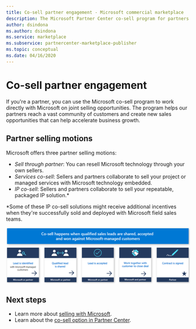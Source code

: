 ```yaml
---
title: Co-sell partner engagement - Microsoft commercial marketplace
description: The Microsoft Partner Center co-sell program for partners can help you reach a vast customer base and generate new sales.
author: dsindona 
ms.author: dsindona
ms.service: marketplace 
ms.subservice: partnercenter-marketplace-publisher
ms.topic: conceptual
ms.date: 04/16/2020
---
```


# Co-sell partner engagement

If you're a partner, you can use the Microsoft co-sell program to work directly with Microsoft on joint selling opportunities. The program helps our partners reach a vast community of customers and create new sales opportunities that can help accelerate business growth.

## Partner selling motions

Microsoft offers three partner selling motions:

* *Sell through partner*: You can resell Microsoft technology through your own sellers.
* *Services co-sell*: Sellers and partners collaborate to sell your project or managed services with Microsoft technology embedded.
* *IP co-sell*: Sellers and partners collaborate to sell your repeatable, packaged IP solution.*

\*Some of these IP co-sell solutions might receive additional incentives when they're successfully sold and deployed with Microsoft field sales teams.

![Diagram showing how co-sell happens when sales leads are shared, accepted, and won against Microsoft-managed customers.](./media/marketplace-publishers-guide/marketplace-co-sell.png)

## Next steps

- Learn more about [selling with Microsoft](https://partner.microsoft.com/membership/sell-with-microsoft).
- Learn about the [co-sell option in Partner Center](./partner-center-portal/commercial-marketplace-co-sell.md).
